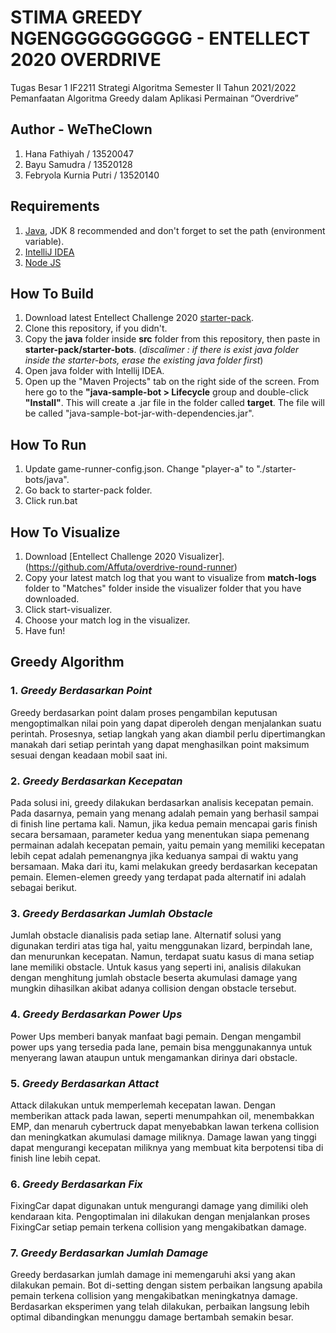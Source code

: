 # STIMA GREEDY NGENGGGGGGGGGG - ENTELLECT 2020 OVERDRIVE

Tugas Besar 1 IF2211 Strategi Algoritma Semester II Tahun 2021/2022 Pemanfaatan Algoritma Greedy dalam Aplikasi Permainan “Overdrive”

## Author - WeTheClown

1. Hana Fathiyah / 13520047
2. Bayu Samudra / 13520128
3. Febryola Kurnia Putri / 13520140

## Requirements

1. [Java](http://www.oracle.com/technetwork/java/javase/downloads/jdk8-downloads-2133151.html), JDK 8 recommended and don't forget to set the path (environment variable).
2. [IntelliJ IDEA](https://www.jetbrains.com/idea/)
3. [Node JS](https://nodejs.org/en/download/)

## How To Build

1. Download latest Entellect Challenge 2020 [starter-pack](https://github.com/EntelectChallenge/2020-Overdrive/releases/tag/2020.3.4).
2. Clone this repository, if you didn't.
3. Copy the **java** folder inside **src** folder from this repository, then paste in **starter-pack/starter-bots**.
   (_discalimer : if there is exist java folder inside the starter-bots, erase the existing java folder first_)
4. Open java folder with Intellij IDEA.
5. Open up the "Maven Projects" tab on the right side of the screen. From here go to the **"java-sample-bot > Lifecycle** group and double-click **"Install"**. This will create a .jar file in the folder called **target**. The file will be called "java-sample-bot-jar-with-dependencies.jar".

## How To Run

1. Update game-runner-config.json. Change "player-a" to "./starter-bots/java".
2. Go back to starter-pack folder.
3. Click run.bat

## How To Visualize

1. Download [Entellect Challenge 2020 Visualizer].(https://github.com/Affuta/overdrive-round-runner)
2. Copy your latest match log that you want to visualize from **match-logs** folder to "Matches" folder inside the visualizer folder that you have downloaded.
3. Click start-visualizer.
4. Choose your match log in the visualizer.
5. Have fun!

## Greedy Algorithm

### 1. _Greedy Berdasarkan Point_

Greedy berdasarkan point dalam proses pengambilan keputusan mengoptimalkan nilai poin yang dapat diperoleh dengan menjalankan suatu perintah. Prosesnya, setiap langkah yang akan diambil perlu dipertimangkan manakah dari setiap perintah yang dapat menghasilkan point maksimum sesuai dengan keadaan mobil saat ini.

### 2. _Greedy Berdasarkan Kecepatan_

Pada solusi ini, greedy dilakukan berdasarkan analisis kecepatan pemain. Pada dasarnya, pemain yang menang adalah pemain yang berhasil sampai di finish line pertama kali. Namun, jika kedua pemain mencapai garis finish secara bersamaan, parameter kedua yang menentukan siapa pemenang permainan adalah kecepatan pemain, yaitu pemain yang memiliki kecepatan lebih cepat adalah pemenangnya jika keduanya sampai di waktu yang bersamaan. Maka dari itu, kami melakukan greedy berdasarkan kecepatan pemain. Elemen-elemen greedy yang terdapat pada alternatif ini adalah sebagai berikut.

### 3. _Greedy Berdasarkan Jumlah Obstacle_

Jumlah obstacle dianalisis pada setiap lane. Alternatif solusi yang digunakan terdiri atas tiga hal, yaitu menggunakan lizard, berpindah lane, dan menurunkan kecepatan. Namun, terdapat suatu kasus di mana setiap lane memiliki obstacle. Untuk kasus yang seperti ini, analisis dilakukan dengan menghitung jumlah obstacle beserta akumulasi damage yang mungkin dihasilkan akibat adanya collision dengan obstacle tersebut.

### 4. _Greedy Berdasarkan Power Ups_

Power Ups memberi banyak manfaat bagi pemain. Dengan mengambil power ups yang tersedia pada lane, pemain bisa menggunakannya untuk menyerang lawan ataupun untuk mengamankan dirinya dari obstacle.

### 5. _Greedy Berdasarkan Attact_

Attack dilakukan untuk memperlemah kecepatan lawan. Dengan memberikan attack pada lawan, seperti menumpahkan oil, menembakkan EMP, dan menaruh cybertruck dapat menyebabkan lawan terkena collision dan meningkatkan akumulasi damage miliknya. Damage lawan yang tinggi dapat mengurangi kecepatan miliknya yang membuat kita berpotensi tiba di finish line lebih cepat.

### 6. _Greedy Berdasarkan Fix_

FixingCar dapat digunakan untuk mengurangi damage yang dimiliki oleh kendaraan kita. Pengoptimalan ini dilakukan dengan menjalankan proses FixingCar setiap pemain terkena collision yang mengakibatkan damage.

### 7. _Greedy Berdasarkan Jumlah Damage_

Greedy berdasarkan jumlah damage ini memengaruhi aksi yang akan dilakukan pemain. Bot di-setting dengan sistem perbaikan langsung apabila pemain terkena collision yang mengakibatkan meningkatnya damage. Berdasarkan eksperimen yang telah dilakukan, perbaikan langsung lebih optimal dibandingkan menunggu damage bertambah semakin besar.
